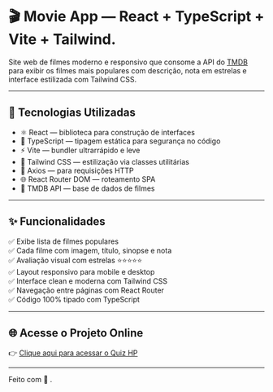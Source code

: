 # 🎬 Movie App — React + TypeScript + Vite + Tailwind.

Site web de filmes moderno e responsivo que consome a API do [TMDB](https://www.themoviedb.org/) para exibir os filmes mais populares com descrição, nota em estrelas e interface estilizada com Tailwind CSS.

---

## 🚀 Tecnologias Utilizadas

- ⚛️ React — biblioteca para construção de interfaces
- 🔐 TypeScript — tipagem estática para segurança no código
- ⚡ Vite — bundler ultrarrápido e leve
- 🎨 Tailwind CSS — estilização via classes utilitárias
- 🔁 Axios — para requisições HTTP
- 🌐 React Router DOM — roteamento SPA
- 🎥 TMDB API — base de dados de filmes

---

## ✨ Funcionalidades

✅ Exibe lista de filmes populares  
✅ Cada filme com imagem, título, sinopse e nota  
✅ Avaliação visual com estrelas ⭐⭐⭐⭐⭐  
✅ Layout responsivo para mobile e desktop  
✅ Interface clean e moderna com Tailwind CSS  
✅ Navegação entre páginas com React Router  
✅ Código 100% tipado com TypeScript  

---


## 🌐 Acesse o Projeto Online

👉 [Clique aqui para acessar o Quiz HP](movies-147lhi0if-carlamagalhaes1s-projects.vercel.app)

> 

---



Feito com 💙 .

